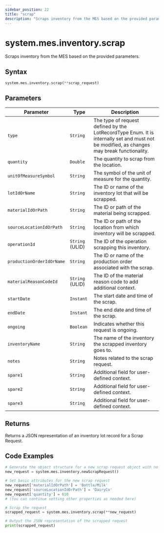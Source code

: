 ```yaml
---
sidebar_position: 22
title: "scrap"
description: "Scraps inventory from the MES based on the provided parameters."
---
```


# system.mes.inventory.scrap

Scraps inventory from the MES based on the provided parameters.

## Syntax
```python
system.mes.inventory.scrap(**scrap_request)
```

## Parameters

| Parameter                       | Type            | Description                                                                                                                               |
|---------------------------------|-----------------|-------------------------------------------------------------------------------------------------------------------------------------------|
| `type`                          | `String`        | The type of request defined by the LotRecordType Enum. It is internally set and must not be modified, as changes may break functionality. |
| `quantity`                      | `Double`        | The quantity to scrap from the location.                                                                                                  |
| `unitOfMeasureSymbol`           | `String`        | The symbol of the unit of measure for the quantity.                                                                                       |
| `lotIdOrName`                   | `String`        | The ID or name of the inventory lot that will be scrapped.                                                                                |
| `materialIdOrPath`              | `String`        | The ID or path of the material being scrapped.                                                                                            |
| `sourceLocationIdOrPath`        | `String`        | The ID or path of the location from which inventory will be scrapped.                                                                     |
| `operationId`                   | `String` (ULID) | The ID of the operation scrapping this inventory.                                                                                         |
| `productionOrderIdOrName`       | `String`        | The ID or name of the production order associated with the scrap.                                                                         |
| `materialReasonCodeId`          | `String` (ULID) | The ID of the material reason code to add additional context.                                                                             |
| `startDate`                     | `Instant`       | The start date and time of the scrap.                                                                                                     |
| `endDate`                       | `Instant`       | The end date and time of the scrap.                                                                                                       |
| `ongoing`                       | `Boolean`       | Indicates whether this request is ongoing.                                                                                                |
| `inventoryName`                 | `String`        | The name of the inventory the scrapped inventory goes to.                                                                                 |
| `notes`                         | `String`        | Notes related to the scrap request.                                                                                                       |
| `spare1`                        | `String`        | Additional field for user-defined context.                                                                                                |
| `spare2`                        | `String`        | Additional field for user-defined context.                                                                                                |
| `spare3`                        | `String`        | Additional field for user-defined context.                                                                                                |

## Returns

Returns a JSON representation of an inventory lot record for a Scrap Request.

## Code Examples

```python
# Generate the object structure for a new scrap request object with no initial arguments
new_request = system.mes.inventory.newScrapRequest()

# Set basic attributes for the new scrap request
new_request['materialIdOrPath'] = 'Bottle/Milk'
new_request['sourceLocationIdOrPath'] = 'DairyCo'
new_request['quantity'] = 610
# (You can continue setting other properties as needed here)

# Scrap the request
scrapped_request = system.mes.inventory.scrap(**new_request)

# Output the JSON representation of the scrapped request
print(scrapped_request)
```